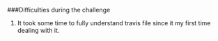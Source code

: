 ###Difficulties during the challenge
1. It took some time to fully understand travis file since it my first time dealing with it.
